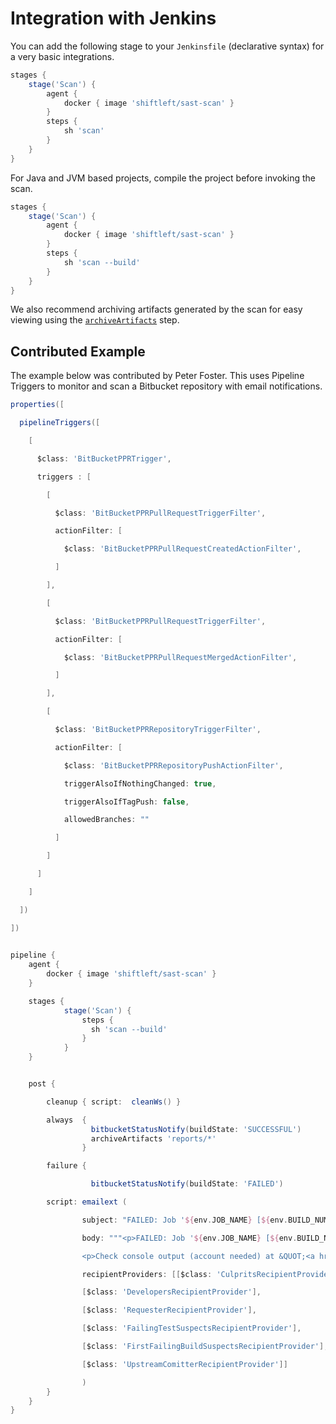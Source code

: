 # Integration with Jenkins

You can add the following stage to your `Jenkinsfile` (declarative syntax) for a very basic integrations.

```groovy
stages {
    stage('Scan') {
        agent {
            docker { image 'shiftleft/sast-scan' }
        }
        steps {
            sh 'scan'
        }
    }
}
```

For Java and JVM based projects, compile the project before invoking the scan.

```groovy
stages {
    stage('Scan') {
        agent {
            docker { image 'shiftleft/sast-scan' }
        }
        steps {
            sh 'scan --build'
        }
    }
}
```

We also recommend archiving artifacts generated by the scan for easy viewing using the [`archiveArtifacts`](https://jenkins.io/doc/pipeline/steps/core/) step.

## Contributed Example

The example below was contributed by Peter Foster. This uses Pipeline Triggers to monitor and scan a Bitbucket repository with email notifications.

```groovy
properties([

  pipelineTriggers([

    [

      $class: 'BitBucketPPRTrigger',

      triggers : [

        [

          $class: 'BitBucketPPRPullRequestTriggerFilter',

          actionFilter: [

            $class: 'BitBucketPPRPullRequestCreatedActionFilter',

          ]

        ],

        [

          $class: 'BitBucketPPRPullRequestTriggerFilter',

          actionFilter: [

            $class: 'BitBucketPPRPullRequestMergedActionFilter',

          ]

        ],

        [

          $class: 'BitBucketPPRRepositoryTriggerFilter',

          actionFilter: [

            $class: 'BitBucketPPRRepositoryPushActionFilter',

            triggerAlsoIfNothingChanged: true,

            triggerAlsoIfTagPush: false,

            allowedBranches: ""

          ]

        ]

      ]

    ]

  ])

])
 

pipeline {
    agent {
        docker { image 'shiftleft/sast-scan' }
    }     

    stages {     
            stage('Scan') {
                steps {
                  sh 'scan --build'
                }
            }
    } 


    post {

        cleanup { script:  cleanWs() }

        always  {
                  bitbucketStatusNotify(buildState: 'SUCCESSFUL')
                  archiveArtifacts 'reports/*'
                }

        failure {

                  bitbucketStatusNotify(buildState: 'FAILED')

        script: emailext (

                subject: "FAILED: Job '${env.JOB_NAME} [${env.BUILD_NUMBER}]'",

                body: """<p>FAILED: Job '${env.JOB_NAME} [${env.BUILD_NUMBER}]':</p>

                <p>Check console output (account needed) at &QUOT;<a href='${env.BUILD_URL}'>${env.JOB_NAME} [${env.BUILD_NUMBER}]</a>&QUOT;</p>""",

                recipientProviders: [[$class: 'CulpritsRecipientProvider'],

                [$class: 'DevelopersRecipientProvider'],

                [$class: 'RequesterRecipientProvider'],

                [$class: 'FailingTestSuspectsRecipientProvider'],

                [$class: 'FirstFailingBuildSuspectsRecipientProvider'],

                [$class: 'UpstreamComitterRecipientProvider']]

                )
        }
    }
}
```